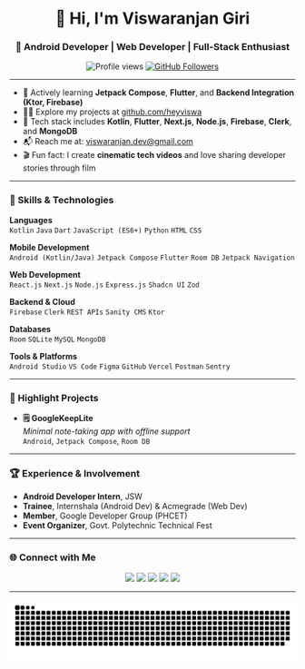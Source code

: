 <h1 align="center">👋 Hi, I'm Viswaranjan Giri</h1>
<h3 align="center">🚀  Android Developer | Web Developer | Full-Stack Enthusiast  </h3>

<p align="center">
  <img src="https://komarev.com/ghpvc/?username=heyviswa&label=Profile%20views&color=0e75b6&style=flat" alt="Profile views" />
  <a href="https://github.com/heyviswa?tab=followers">
    <img src="https://img.shields.io/github/followers/heyviswa?label=Followers&style=social" alt="GitHub Followers" />
  </a>
</p>

---
  
- 🌱 Actively learning **Jetpack Compose**, **Flutter**, and **Backend Integration (Ktor, Firebase)**  
- 👨‍💻 Explore my projects at [github.com/heyviswa](https://github.com/heyviswa)  
- 🎯 Tech stack includes **Kotlin**, **Flutter**, **Next.js**, **Node.js**, **Firebase**, **Clerk**, and **MongoDB**  
- 📬 Reach me at: [viswaranjan.dev@gmail.com](mailto:viswaranjan.dev@gmail.com)  
- 🎬 Fun fact: I create **cinematic tech videos** and love sharing developer stories through film  

---

### 🧠 Skills & Technologies

**Languages**  
`Kotlin` `Java` `Dart` `JavaScript (ES6+)` `Python` `HTML` `CSS`

**Mobile Development**  
`Android (Kotlin/Java)` `Jetpack Compose` `Flutter` `Room DB` `Jetpack Navigation`

**Web Development**  
`React.js` `Next.js` `Node.js` `Express.js` `Shadcn UI` `Zod`

**Backend & Cloud**  
`Firebase` `Clerk` `REST APIs` `Sanity CMS` `Ktor`

**Databases**  
`Room` `SQLite` `MySQL` `MongoDB`

**Tools & Platforms**  
`Android Studio` `VS Code` `Figma` `GitHub` `Vercel` `Postman` `Sentry`

---

### 📱 Highlight Projects

- **🗒️ GoogleKeepLite**  
  *Minimal note-taking app with offline support*  
  `Android`, `Jetpack Compose`, `Room DB`

---

### 🏆 Experience & Involvement

- **Android Developer Intern**, JSW  
- **Trainee**, Internshala (Android Dev) & Acmegrade (Web Dev)  
- **Member**, Google Developer Group (PHCET)  
- **Event Organizer**, Govt. Polytechnic Technical Fest

---

### 🌐 Connect with Me

<p align="center">
  <a href="https://linkedin.com/in/viswaranjangiri"><img src="https://img.shields.io/badge/LinkedIn-blue?style=for-the-badge&logo=linkedin" /></a>
  <a href="mailto:viswaranjan.dev@gmail.com"><img src="https://img.shields.io/badge/Gmail-red?style=for-the-badge&logo=gmail" /></a>
  <a href="https://github.com/heyviswa"><img src="https://img.shields.io/badge/GitHub-black?style=for-the-badge&logo=github" /></a>
  <img src="https://img.shields.io/badge/YouTube-red?style=for-the-badge&logo=youtube" />
  <img src="https://img.shields.io/badge/Instagram-pink?style=for-the-badge&logo=instagram" />
</p>

---

<div align="center">
  <img src="https://raw.githubusercontent.com/platane/snk/output/github-contribution-grid-snake-dark.svg" alt="Contribution Snake Animation" />
</div>
